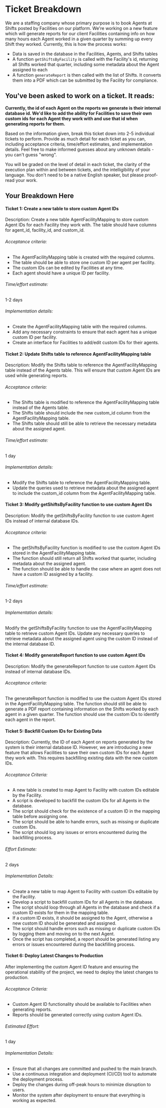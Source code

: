 # Ticket Breakdown
We are a staffing company whose primary purpose is to book Agents at Shifts posted by Facilities on our platform. We're working on a new feature which will generate reports for our client Facilities containing info on how many hours each Agent worked in a given quarter by summing up every Shift they worked. Currently, this is how the process works:

- Data is saved in the database in the Facilities, Agents, and Shifts tables
- A function `getShiftsByFacility` is called with the Facility's id, returning all Shifts worked that quarter, including some metadata about the Agent assigned to each
- A function `generateReport` is then called with the list of Shifts. It converts them into a PDF which can be submitted by the Facility for compliance.

## You've been asked to work on a ticket. It reads:

**Currently, the id of each Agent on the reports we generate is their internal database id. We'd like to add the ability for Facilities to save their own custom ids for each Agent they work with and use that id when generating reports for them.**


Based on the information given, break this ticket down into 2-5 individual tickets to perform. Provide as much detail for each ticket as you can, including acceptance criteria, time/effort estimates, and implementation details. Feel free to make informed guesses about any unknown details - you can't guess "wrong".


You will be graded on the level of detail in each ticket, the clarity of the execution plan within and between tickets, and the intelligibility of your language. You don't need to be a native English speaker, but please proof-read your work.

## Your Breakdown Here

#### Ticket 1: Create a new table to store custom Agent IDs
Description: Create a new table AgentFacilityMapping to store custom Agent IDs for each Facility they work with. The table should have columns for agent_id, facility_id, and custom_id.

###### Acceptance criteria:

- The AgentFacilityMapping table is created with the required columns.
- The table should be able to store one custom ID per agent per facility.
- The custom IDs can be edited by Facilities at any time.
- Each agent should have a unique ID per facility.

###### Time/effort estimate: 
1-2 days

######  Implementation details:

- Create the AgentFacilityMapping table with the required columns.
- Add any necessary constraints to ensure that each agent has a unique custom ID per facility.
- Create an interface for Facilities to add/edit custom IDs for their agents.

#### Ticket 2: Update Shifts table to reference AgentFacilityMapping table
Description: Modify the Shifts table to reference the AgentFacilityMapping table instead of the Agents table. This will ensure that custom Agent IDs are used while generating reports.

###### Acceptance criteria:

- The Shifts table is modified to reference the AgentFacilityMapping table instead of the Agents table.
- The Shifts table should include the new custom_id column from the AgentFacilityMapping table.
- The Shifts table should still be able to retrieve the necessary metadata about the assigned agent.

###### Time/effort estimate: 
1 day

###### Implementation details:

- Modify the Shifts table to reference the AgentFacilityMapping table.
- Update the queries used to retrieve metadata about the assigned agent to include the custom_id column from the AgentFacilityMapping table.


#### Ticket 3: Modify getShiftsByFacility function to use custom Agent IDs
Description: Modify the getShiftsByFacility function to use custom Agent IDs instead of internal database IDs.

###### Acceptance criteria:

- The getShiftsByFacility function is modified to use the custom Agent IDs stored in the AgentFacilityMapping table.
- The function should still return all Shifts worked that quarter, including metadata about the assigned agent.
- The function should be able to handle the case where an agent does not have a custom ID assigned by a facility.

###### Time/effort estimate: 
1-2 days

###### Implementation details:

Modify the getShiftsByFacility function to use the AgentFacilityMapping table to retrieve custom Agent IDs.
Update any necessary queries to retrieve metadata about the assigned agent using the custom ID instead of the internal database ID.

#### Ticket 4: Modify generateReport function to use custom Agent IDs
Description: Modify the generateReport function to use custom Agent IDs instead of internal database IDs.

###### Acceptance criteria:

The generateReport function is modified to use the custom Agent IDs stored in the AgentFacilityMapping table.
The function should still be able to generate a PDF report containing information on the Shifts worked by each agent in a given quarter.
The function should use the custom IDs to identify each agent in the report.

#### Ticket 5: Backfill Custom IDs for Existing Data
Description: Currently, the ID of each Agent on reports generated by the system is their internal database ID. However, we are introducing a new feature that allows Facilities to save their own custom IDs for each Agent they work with. This requires backfilling existing data with the new custom IDs.

###### Acceptance Criteria:
- A new table is created to map Agent to Facility with custom IDs editable by the Facility.
- A script is developed to backfill the custom IDs for all Agents in the database.
- The script should check for the existence of a custom ID in the mapping table before assigning one.
- The script should be able to handle errors, such as missing or duplicate custom IDs.
- The script should log any issues or errors encountered during the backfilling process.

###### Effort Estimate:
2 days

###### Implementation Details:
- Create a new table to map Agent to Facility with custom IDs editable by the Facility.
- Develop a script to backfill custom IDs for all Agents in the database.
- The script should loop through all Agents in the database and check if a custom ID exists for them in the mapping table.
- If a custom ID exists, it should be assigned to the Agent, otherwise a new custom ID should be generated and assigned.
- The script should handle errors such as missing or duplicate custom IDs by logging them and moving on to the next Agent.
- Once the script has completed, a report should be generated listing any errors or issues encountered during the backfilling process.

#### Ticket 6: Deploy Latest Changes to Production
After implementing the custom Agent ID feature and ensuring the operational stability of the project, we need to deploy the latest changes to production.

###### Acceptance Criteria:
- Custom Agent ID functionality should be available to Facilities when generating reports.
- Reports should be generated correctly using custom Agent IDs.

###### Estimated Effort:
1 day

###### Implementation Details:
- Ensure that all changes are committed and pushed to the main branch.
- Use a continuous integration and deployment (CI/CD) tool to automate the deployment process.
- Deploy the changes during off-peak hours to minimize disruption to users.
- Monitor the system after deployment to ensure that everything is working as expected.
